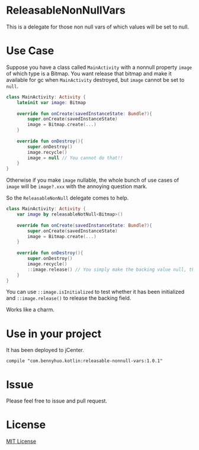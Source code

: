 # ReleasableNonNullVars

This is a delegate for those non null vars of which values will be set to null. 

# Use Case

Suppose you have a class called `MainActivity` with a nonnull property `image` of which type is a Bitmap. You want release that bitmap and make it available for gc when `MainActivity` destroyed, but `image` cannot be set to `null`.

```kotlin
class MainActivity: Activity {
    lateinit var image: Bitmap
    
    override fun onCreate(savedInstanceState: Bundle?){
        super.onCreate(savedInstanceState)
        image = Bitmap.create(...)
    }
    
    override fun onDestroy(){
        super.onDestroy()
        image.recycle()
        image = null // You cannot do that!!
    }
}
```

Otherwise if you make `image` nullable, the whole bunch of use cases of `image` will be `image?.xxx` with the annoying question mark.

So the `ReleasableNonNull` delegate comes to help.

```kotlin
class MainActivity: Activity {
    var image by releasableNotNull<Bitmap>()
    
    override fun onCreate(savedInstanceState: Bundle?){
        super.onCreate(savedInstanceState)
        image = Bitmap.create(...)
    }
    
    override fun onDestroy(){
        super.onDestroy()
        image.recycle()
        ::image.release() // You simply make the backing value null, thus making the gc of this Bitmap instance possible. 
    }
}
```

You can use `::image.isInitialized` to test whether it has been initialized and `::image.release()` to release the backing field.

Works like a charm.

# Use in your project

It has been deployed to jCenter.

```
compile "com.bennyhuo.kotlin:releasable-nonnull-vars:1.0.1"
```

# Issue

Please feel free to issue and pull request.

# License

[MIT License](LICENSE)